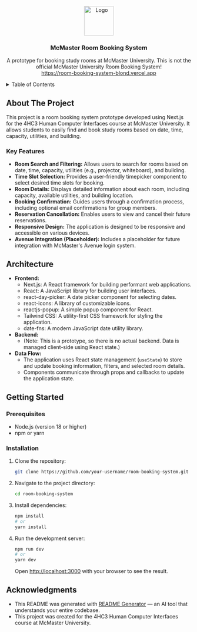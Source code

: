 <div align="center">
  <a href="https://github
<div align="center">
  <a href="https://room-booking-system-blond.vercel.app">
    <img src="https://github.com/user-attachments/assets/0f380f75-fa27-40f3-9849-c3a2b2a4873f" alt="Logo" width="80" height="80">
  </a>

<h3 align="center">McMaster Room Booking System</h3>

  <p align="center">
    A prototype for booking study rooms at McMaster University. This is not the official McMaster University Room Booking System!
    <br />
     <a href="https://room-booking-system-blond.vercel.app">https://room-booking-system-blond.vercel.app</a>
  </p>
</div>

<!-- TABLE OF CONTENTS -->
<details>
  <summary>Table of Contents</summary>
  <ol>
    <li>
      <a href="#about-the-project">About The Project</a>
      <ul>
        <li><a href="#key-features">Key Features</a></li>
      </ul>
    </li>
    <li><a href="#architecture">Architecture</a></li>
    <li>
      <a href="#getting-started">Getting Started</a>
      <ul>
        <li><a href="#prerequisites">Prerequisites</a></li>
        <li><a href="#installation">Installation</a></li>
      </ul>
    </li>
    <li><a href="#acknowledgments">Acknowledgments</a></li>
  </ol>
</details>

## About The Project

This project is a room booking system prototype developed using Next.js for the 4HC3 Human Computer Interfaces course at McMaster University. It allows students to easily find and book study rooms based on date, time, capacity, utilities, and building.

### Key Features

- **Room Search and Filtering:** Allows users to search for rooms based on date, time, capacity, utilities (e.g., projector, whiteboard), and building.
- **Time Slot Selection:** Provides a user-friendly timepicker component to select desired time slots for booking.
- **Room Details:** Displays detailed information about each room, including capacity, available utilities, and building location.
- **Booking Confirmation:** Guides users through a confirmation process, including optional email confirmations for group members.
- **Reservation Cancellation:** Enables users to view and cancel their future reservations.
- **Responsive Design:** The application is designed to be responsive and accessible on various devices.
- **Avenue Integration (Placeholder):** Includes a placeholder for future integration with McMaster's Avenue login system.

## Architecture

- **Frontend:**
  - Next.js: A React framework for building performant web applications.
  - React: A JavaScript library for building user interfaces.
  - react-day-picker: A date picker component for selecting dates.
  - react-icons: A library of customizable icons.
  - reactjs-popup: A simple popup component for React.
  - Tailwind CSS: A utility-first CSS framework for styling the application.
  - date-fns: A modern JavaScript date utility library.
- **Backend:**
  - (Note: This is a prototype, so there is no actual backend. Data is managed client-side using React state.)
- **Data Flow:**
  - The application uses React state management (`useState`) to store and update booking information, filters, and selected room details.
  - Components communicate through props and callbacks to update the application state.

## Getting Started

### Prerequisites

- Node.js (version 18 or higher)
- npm or yarn

### Installation

1. Clone the repository:
   ```sh
   git clone https://github.com/your-username/room-booking-system.git
   ```
2. Navigate to the project directory:
   ```sh
   cd room-booking-system
   ```
3. Install dependencies:
   ```sh
   npm install
   # or
   yarn install
   ```
4. Run the development server:
   ```sh
   npm run dev
   # or
   yarn dev
   ```
   Open [http://localhost:3000](http://localhost:3000) with your browser to see the result.

## Acknowledgments

- This README was generated with [README Generator](https://github.com/owengretzinger/readme-generator) — an AI tool that understands your entire codebase.
- This project was created for the 4HC3 Human Computer Interfaces course at McMaster University.
